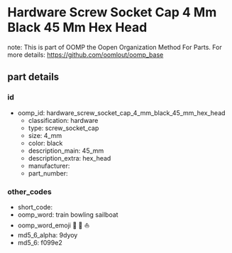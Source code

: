 # Hardware Screw Socket Cap 4 Mm Black 45 Mm Hex Head  

note: This is part of OOMP the Oopen Organization Method For Parts. For more details: https://github.com/oomlout/oomp_base

##  part details





### id
* oomp_id: hardware_screw_socket_cap_4_mm_black_45_mm_hex_head
  * classification: hardware
  * type: screw_socket_cap
  * size: 4_mm
  * color: black
  * description_main: 45_mm
  * description_extra: hex_head
  * manufacturer: 
  * part_number: 

### other_codes
* short_code: 
* oomp_word: train bowling sailboat
* oomp_word_emoji :train: :bowling: :sailboat:
* md5_6_alpha: 9dyoy
* md5_6: f099e2